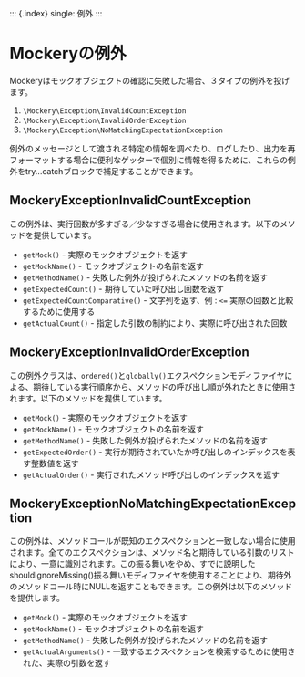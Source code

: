 ::: {.index}
single: 例外
:::

Mockeryの例外
=============

Mockeryはモックオブジェクトの確認に失敗した場合、３タイプの例外を投げます。

1.  `\Mockery\Exception\InvalidCountException`
2.  `\Mockery\Exception\InvalidOrderException`
3.  `\Mockery\Exception\NoMatchingExpectationException`

例外のメッセージとして渡される特定の情報を調べたり、ログしたり、出力を再フォーマットする場合に便利なゲッターで個別に情報を得るために、これらの例外をtry\...catchブロックで補足することができます。

MockeryExceptionInvalidCountException
-------------------------------------

この例外は、実行回数が多すぎる／少なすぎる場合に使用されます。以下のメソッドを提供しています。

-   `getMock()` - 実際のモックオブジェクトを返す
-   `getMockName()` - モックオブジェクトの名前を返す
-   `getMethodName()` - 失敗した例外が投げられたメソッドの名前を返す
-   `getExpectedCount()` - 期待していた呼び出し回数を返す
-   `getExpectedCountComparative()` - 文字列を返す、例 : `<=`
    実際の回数と比較するために使用する
-   `getActualCount()` -
    指定した引数の制約により、実際に呼び出された回数

MockeryExceptionInvalidOrderException
-------------------------------------

この例外クラスは、`ordered()`と`globally()`エクスペクションモディファイヤによる、期待している実行順序から、メソッドの呼び出し順が外れたときに使用されます。以下のメソッドを提供しています。

-   `getMock()` - 実際のモックオブジェクトを返す
-   `getMockName()` - モックオブジェクトの名前を返す
-   `getMethodName()` - 失敗した例外が投げられたメソッドの名前を返す
-   `getExpectedOrder()` -
    実行が期待されていたか呼び出しのインデックスを表す整数値を返す
-   `getActualOrder()` - 実行されたメソッド呼び出しのインデックスを返す

MockeryExceptionNoMatchingExpectationException
----------------------------------------------

この例外は、メソッドコールが既知のエクスペクションと一致しない場合に使用されます。全てのエクスペクションは、メソッド名と期待している引数のリストにより、一意に識別されます。この振る舞いをやめ、すでに説明したshouldIgnoreMissing()振る舞いモディファイヤを使用することにより、期待外のメソッドコール時にNULLを返すこともできます。この例外は以下のメソッドを提供します。

-   `getMock()` - 実際のモックオブジェクトを返す
-   `getMockName()` - モックオブジェクトの名前を返す
-   `getMethodName()` - 失敗した例外が投げられたメソッドの名前を返す
-   `getActualArguments()` -
    一致するエクスペクションを検索するために使用された、実際の引数を返す
